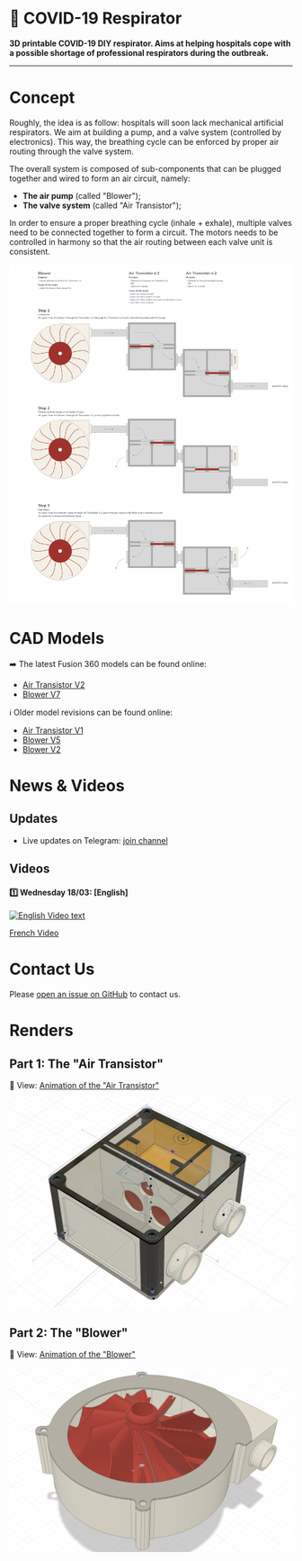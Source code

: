 🦠 COVID-19 Respirator
=====

**3D printable COVID-19 DIY respirator. Aims at helping hospitals cope with a possible shortage of professional respirators during the outbreak.**

---

# Concept

Roughly, the idea is as follow: hospitals will soon lack mechanical artificial respirators. We aim at building a pump, and a valve system (controlled by electronics). This way, the breathing cycle can be enforced by proper air routing through the valve system.

The overall system is composed of sub-components that can be plugged together and wired to form an air circuit, namely:

- **The air pump** (called "Blower");
- **The valve system** (called "Air Transistor");

In order to ensure a proper breathing cycle (inhale + exhale), multiple valves need to be connected together to form a circuit. The motors needs to be controlled in harmony so that the air routing between each valve unit is consistent.

![Overview scheme](./schemes/Overview/Overview.png)

# CAD Models

➡️ The latest Fusion 360 models can be found online:

* [Air Transistor V2](https://a360.co/2Unrwtp)
* [Blower V7](https://a360.co/2vCDqHA)

ℹ️ Older model revisions can be found online:

* [Air Transistor V1](https://a360.co/2IS0x3U)
* [Blower V5](https://a360.co/3bbVesb)
* [Blower V2](https://a360.co/33sQ6xi)

# News & Videos

## Updates

* Live updates on Telegram: [join channel](https://t.me/joinchat/AAAAAE_99-k7pKZur-GXCQ)

## Videos

#### 1️⃣ Wednesday 18/03: [English]

[![English Video text](https://img.youtube.com/vi/jv3o3x21038/0.jpg)](https://www.youtube.com/watch?v=jv3o3x21038)

[French Video](https://www.youtube.com/watch?v=tUfBgUm1w74)

# Contact Us

Please [open an issue on GitHub](https://github.com/covid-response-projects/covid-respirator/issues/new) to contact us.

# Renders

## Part 1: The "Air Transistor"

🎦 View: [Animation of the "Air Transistor"](./schemes/Air%20Transistor/Air%20Transistor%20(Animation%201).mp4)

![Air Transistor Concept](./schemes/Air%20Transistor/Air%20Transistor%20(Render%201).png)

## Part 2: The "Blower"

🎦 View: [Animation of the "Blower"](./schemes/Blower/Blower%20(Animation%201).mp4)

![Blower Concept](./schemes/Blower/Blower%20(Render%201).png)
